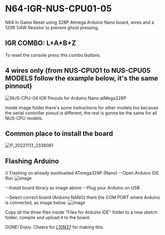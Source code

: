 # N64-IGR-NUS-CPU01-05
N64 In Game Reset using 328P Atmega Arduino Nano board, wires and a 120R 1/4W Resistor to prevent ghost pressing.


## IGR COMBO: L+A+B+Z
To reset the console press this combo buttons.


##  4 wires only (from NUS-CPU01 to NUS-CPU05 MODELS follow the example below, it's the same pinnout)
![NUS-CPU-04 IGR Pinouts for Arduino Nano atMega328P](https://github.com/user-attachments/assets/580960df-e8f5-4b84-b69d-99f9a401972b)

Inside image folder there's some instructions for other models too because the serial controller pinout is different, the rest is gonna be the same for all NUS-CPU models.


## Common place to install the board
![P_20221113_2339061](https://github.com/user-attachments/assets/9aa4a7dd-e1d4-44c3-8c47-9203e04e3a37)



## Flashing Arduino

// Flashing on already bootloaded ATmega328P (Nano)
--Open Arduino IDE Run
![image](https://github.com/user-attachments/assets/e31cf2ce-d2da-4d75-9ec3-f0b5c2ba2411)

 
--Install board library as image above
--Plug your Arduino on USB

--Select correct board (Arduino NANO) them the COM PORT where Arduino is connected, as image below.
![image](https://github.com/user-attachments/assets/c670dcbb-ddf7-47df-a2a7-ea4cd66ed107)


Copy all the three files inside "Files for Arduino IDE" folder to a new sketch folder, compile and upload it to the board.

DONE! Enjoy.
Cheers for [L10N37](https://github.com/L10N37) for making this.
